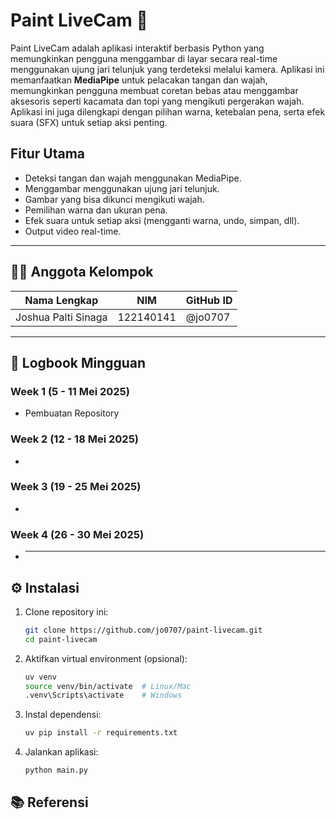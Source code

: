 # Paint LiveCam 🎨

Paint LiveCam adalah aplikasi interaktif berbasis Python yang memungkinkan pengguna menggambar di layar secara real-time menggunakan ujung jari telunjuk yang terdeteksi melalui kamera. Aplikasi ini memanfaatkan **MediaPipe** untuk pelacakan tangan dan wajah, memungkinkan pengguna membuat coretan bebas atau menggambar aksesoris seperti kacamata dan topi yang mengikuti pergerakan wajah. Aplikasi ini juga dilengkapi dengan pilihan warna, ketebalan pena, serta efek suara (SFX) untuk setiap aksi penting.

## Fitur Utama

-   Deteksi tangan dan wajah menggunakan MediaPipe.
-   Menggambar menggunakan ujung jari telunjuk.
-   Gambar yang bisa dikunci mengikuti wajah.
-   Pemilihan warna dan ukuran pena.
-   Efek suara untuk setiap aksi (mengganti warna, undo, simpan, dll).
-   Output video real-time.

---

## 👨‍💻 Anggota Kelompok

| Nama Lengkap        | NIM       | GitHub ID |
| ------------------- | --------- | --------- |
| Joshua Palti Sinaga | 122140141 | @jo0707   |

---

## 📘 Logbook Mingguan

### Week 1 (5 - 11 Mei 2025)

-   Pembuatan Repository

### Week 2 (12 - 18 Mei 2025)

-

### Week 3 (19 - 25 Mei 2025)

-

### Week 4 (26 - 30 Mei 2025)

-   ***

## ⚙️ Instalasi

1. Clone repository ini:

    ```bash
    git clone https://github.com/jo0707/paint-livecam.git
    cd paint-livecam
    ```

2. Aktifkan virtual environment (opsional):

    ```bash
    uv venv
    source venv/bin/activate  # Linux/Mac
    .venv\Scripts\activate    # Windows
    ```

3. Instal dependensi:

    ```bash
    uv pip install -r requirements.txt
    ```

4. Jalankan aplikasi:
    ```bash
    python main.py
    ```

## 📚 Referensi
